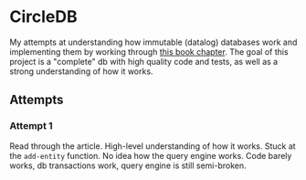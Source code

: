 # CircleDB

My attempts at understanding how immutable (datalog) databases work and
implementing them by working through 
[this book chapter](https://aosabook.org/en/500L/an-archaeology-inspired-database.html). 
The goal of this project is a "complete" db with high quality code and tests, as
well as a strong understanding of how it works.

## Attempts
### Attempt 1
Read through the article. High-level understanding of how it works. Stuck at the
`add-entity` function. No idea how the query engine works. Code barely works,
db transactions work, query engine is still semi-broken.
